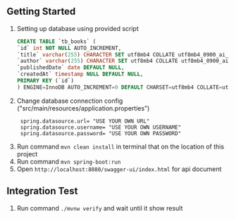 ## Getting Started
1. Setting up database using provided script
   ``` sql
   CREATE TABLE `tb_books` (
   `id` int NOT NULL AUTO_INCREMENT,
   `title` varchar(255) CHARACTER SET utf8mb4 COLLATE utf8mb4_0900_ai_ci NOT NULL,
   `author` varchar(255) CHARACTER SET utf8mb4 COLLATE utf8mb4_0900_ai_ci NOT NULL,
   `publishedDate` date DEFAULT NULL,
   `createdAt` timestamp NULL DEFAULT NULL,
   PRIMARY KEY (`id`)
   ) ENGINE=InnoDB AUTO_INCREMENT=0 DEFAULT CHARSET=utf8mb4 COLLATE=utf8mb4_0900_ai_ci;
   ```
2. Change database connection config ("src/main/resources/application.properties")
   ```   
    spring.datasource.url= "USE YOUR OWN URL"
    spring.datasource.username= "USE YOUR OWN USERNAME"
    spring.datasource.password= "USE YOUR OWN PASSWORD"
    ```
3. Run command ```mvn clean install``` in terminal that on the location of this project
4. Run command ```mvn spring-boot:run```
5. Open ```http://localhost:8080/swagger-ui/index.html``` for api document

## Integration Test
1. Run command ```./mvnw verify``` and wait until it show result
